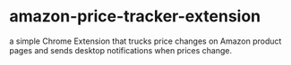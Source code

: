 # amazon-price-tracker-extension
a simple Chrome Extension that trucks  price changes on Amazon product pages and sends desktop notifications when prices change.
